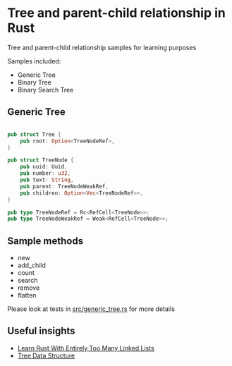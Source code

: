 # Tree and parent-child relationship in Rust

Tree and parent-child relationship samples for learning purposes

Samples included:

- Generic Tree
- Binary Tree
- Binary Search Tree

## Generic Tree

```rust

pub struct Tree {
    pub root: Option<TreeNodeRef>,
}

pub struct TreeNode {
    pub uuid: Uuid,
    pub number: u32,
    pub text: String,
    pub parent: TreeNodeWeakRef,
    pub children: Option<Vec<TreeNodeRef>>,
}

pub type TreeNodeRef = Rc<RefCell<TreeNode>>;
pub type TreeNodeWeakRef = Weak<RefCell<TreeNode>>;
```

## Sample methods

- new
- add_child
- count
- search
- remove
- flatten

Please look at tests in [src/generic_tree.rs](src/generic_tree.rs) for more details

## Useful insights

- [Learn Rust With Entirely Too Many Linked Lists](https://rust-unofficial.github.io/too-many-lists/)
- [Tree Data Structure](https://www.programiz.com/dsa/trees)
